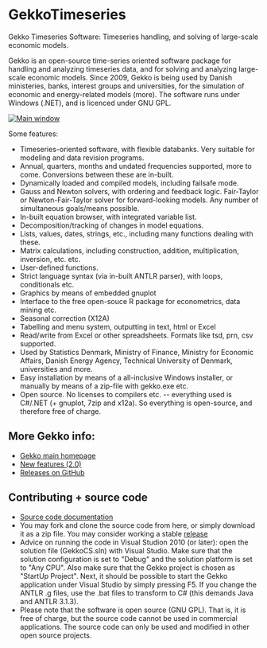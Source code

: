# GekkoTimeseries
Gekko Timeseries Software: Timeseries handling, and solving of large-scale economic models.

Gekko is an open-source time-series oriented software package for handling and analyzing timeseries data, and for solving and analyzing large-scale economic models. Since 2009, Gekko is being used by Danish ministeries, banks, interest groups and universities, for the simulation of economic and energy-related models (more). The software runs under Windows (.NET), and is licenced under GNU GPL.

[![Main window](https://github.com/thomsen67/GekkoTimeseries/blob/master/Diverse/main1.png "Main window")](https://github.com/thomsen67/GekkoTimeseries/blob/master/Diverse/main2.png "Main window")

Some features:
* Timeseries-oriented software, with flexible databanks. Very suitable for modeling and data revision programs.
* Annual, quarters, months and undated frequencies supported, more to come. Conversions between these are in-built.
* Dynamically loaded and compiled models, including failsafe mode.
* Gauss and Newton solvers, with ordering and feedback logic. Fair-Taylor or Newton-Fair-Taylor solver for forward-looking models. Any number of simultaneous goals/means possible.
* In-built equation browser, with integrated variable list.
* Decomposition/tracking of changes in model equations.
* Lists, values, dates, strings, etc., including many functions dealing with these.
* Matrix calculations, including construction, addition, multiplication, inversion, etc. etc.
* User-defined functions.
* Strict language syntax (via in-built ANTLR parser), with loops, conditionals etc.
* Graphics by means of embedded gnuplot
* Interface to the free open-souce R package for econometrics, data mining etc.
* Seasonal correction (X12A)
* Tabelling and menu system, outputting in text, html or Excel
* Read/write from Excel or other spreadsheets. Formats like tsd, prn, csv supported.
* Used by Statistics Denmark, Ministry of Finance, Ministry for Economic Affairs, Danish Energy Agency, Technical University of Denmark, universities and more.
* Easy installation by means of a all-inclusive Windows installer, or manually by means of a zip-file with gekko.exe etc.
* Open source. No licenses to compilers etc. -- everything used is C#/.NET (+ gnuplot, 7zip and x12a). So everything is open-source, and therefore free of charge.

## More Gekko info:
* [Gekko main homepage](http://www.t-t.dk/gekko)
* [New features (2.0)](http://www.t-t.dk/gekko/doc/user-manual/index.html?i_new_features.htm)
* [Releases on GitHub](https://github.com/thomsen67/GekkoTimeseries/releases)

## Contributing + source code
* [Source code documentation](http://www.t-t.dk/gekko/source_code_documentation.html)
* You may fork and clone the source code from here, or simply download it as a zip file. You may consider working a stable [release](https://github.com/thomsen67/GekkoTimeseries/releases)
* Advice on running the code in Visual Studion 2010 (or later): open the solution file (GekkoCS.sln) with Visual Studio. Make sure that the solution configuration is set to "Debug" and the solution platform is set to "Any CPU". Also make sure that the Gekko project is chosen as "StartUp Project". Next, it should be possible to start the Gekko application under Visual Studio by simply pressing F5. If you change the ANTLR .g files, use the .bat files to transform to C# (this demands Java and ANTLR 3.1.3).
* Please note that the software is open source (GNU GPL). That is, it is free of charge, but the source code cannot be used in commercial applications. The source code can only be used and modified in other open source projects.

